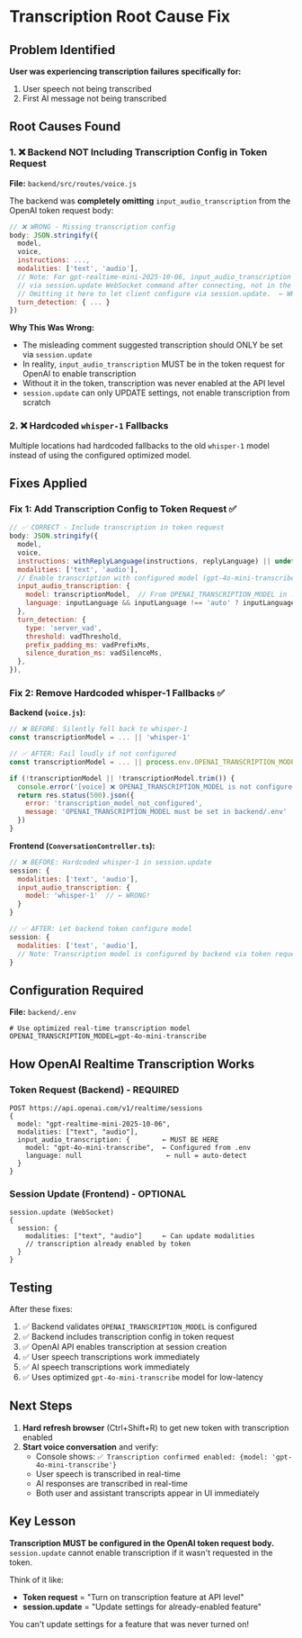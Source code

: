 # Transcription Root Cause Fix

## Problem Identified

**User was experiencing transcription failures specifically for:**

1. User speech not being transcribed
2. First AI message not being transcribed

## Root Causes Found

### 1. ❌ Backend NOT Including Transcription Config in Token Request

**File:** `backend/src/routes/voice.js`

The backend was **completely omitting** `input_audio_transcription` from the OpenAI token request body:

```javascript
// ❌ WRONG - Missing transcription config
body: JSON.stringify({
  model,
  voice,
  instructions: ...,
  modalities: ['text', 'audio'],
  // Note: For gpt-realtime-mini-2025-10-06, input_audio_transcription should be configured
  // via session.update WebSocket command after connecting, not in the ephemeral token.
  // Omitting it here to let client configure via session.update.  ← WRONG!
  turn_detection: { ... }
})
```

**Why This Was Wrong:**

- The misleading comment suggested transcription should ONLY be set via `session.update`
- In reality, `input_audio_transcription` MUST be in the token request for OpenAI to enable transcription
- Without it in the token, transcription was never enabled at the API level
- `session.update` can only UPDATE settings, not enable transcription from scratch

### 2. ❌ Hardcoded `whisper-1` Fallbacks

Multiple locations had hardcoded fallbacks to the old `whisper-1` model instead of using the configured optimized model.

## Fixes Applied

### Fix 1: Add Transcription Config to Token Request ✅

```javascript
// ✅ CORRECT - Include transcription in token request
body: JSON.stringify({
  model,
  voice,
  instructions: withReplyLanguage(instructions, replyLanguage) || undefined,
  modalities: ['text', 'audio'],
  // Enable transcription with configured model (gpt-4o-mini-transcribe for low-latency)
  input_audio_transcription: {
    model: transcriptionModel,  // From OPENAI_TRANSCRIPTION_MODEL in .env
    language: inputLanguage && inputLanguage !== 'auto' ? inputLanguage : null,
  },
  turn_detection: {
    type: 'server_vad',
    threshold: vadThreshold,
    prefix_padding_ms: vadPrefixMs,
    silence_duration_ms: vadSilenceMs,
  },
}),
```

### Fix 2: Remove Hardcoded whisper-1 Fallbacks ✅

**Backend (`voice.js`):**
```javascript
// ❌ BEFORE: Silently fell back to whisper-1
const transcriptionModel = ... || 'whisper-1'

// ✅ AFTER: Fail loudly if not configured
const transcriptionModel = ... || process.env.OPENAI_TRANSCRIPTION_MODEL

if (!transcriptionModel || !transcriptionModel.trim()) {
  console.error('[voice] ❌ OPENAI_TRANSCRIPTION_MODEL is not configured in .env')
  return res.status(500).json({ 
    error: 'transcription_model_not_configured', 
    message: 'OPENAI_TRANSCRIPTION_MODEL must be set in backend/.env' 
  })
}
```

**Frontend (`ConversationController.ts`):**
```javascript
// ❌ BEFORE: Hardcoded whisper-1 in session.update
session: {
  modalities: ['text', 'audio'],
  input_audio_transcription: {
    model: 'whisper-1'  // ← WRONG!
  }
}

// ✅ AFTER: Let backend token configure model
session: {
  modalities: ['text', 'audio'],
  // Note: Transcription model is configured by backend via token request
}
```

## Configuration Required

**File:** `backend/.env`
```env
# Use optimized real-time transcription model
OPENAI_TRANSCRIPTION_MODEL=gpt-4o-mini-transcribe
```

## How OpenAI Realtime Transcription Works

### Token Request (Backend) - REQUIRED

``` text
POST https://api.openai.com/v1/realtime/sessions
{
  model: "gpt-realtime-mini-2025-10-06",
  modalities: ["text", "audio"],
  input_audio_transcription: {        ← MUST BE HERE
    model: "gpt-4o-mini-transcribe",  ← Configured from .env
    language: null                     ← null = auto-detect
  }
}
```

### Session Update (Frontend) - OPTIONAL

``` text
session.update (WebSocket)
{
  session: {
    modalities: ["text", "audio"]     ← Can update modalities
    // transcription already enabled by token
  }
}
```

## Testing

After these fixes:

1. ✅ Backend validates `OPENAI_TRANSCRIPTION_MODEL` is configured
2. ✅ Backend includes transcription config in token request  
3. ✅ OpenAI API enables transcription at session creation
4. ✅ User speech transcriptions work immediately
5. ✅ AI speech transcriptions work immediately
6. ✅ Uses optimized `gpt-4o-mini-transcribe` model for low-latency

## Next Steps

1. **Hard refresh browser** (Ctrl+Shift+R) to get new token with transcription enabled
2. **Start voice conversation** and verify:
   - Console shows: `✅ Transcription confirmed enabled: {model: 'gpt-4o-mini-transcribe'}`
   - User speech is transcribed in real-time
   - AI responses are transcribed in real-time
   - Both user and assistant transcripts appear in UI immediately

## Key Lesson

**Transcription MUST be configured in the OpenAI token request body.**  
`session.update` cannot enable transcription if it wasn't requested in the token.

Think of it like:

- **Token request** = "Turn on transcription feature at API level"
- **session.update** = "Update settings for already-enabled feature"

You can't update settings for a feature that was never turned on!
